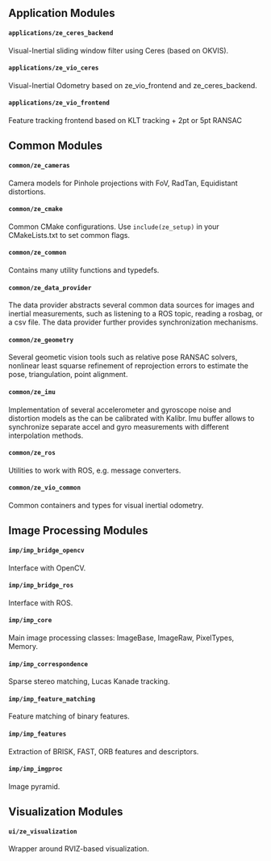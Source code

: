 ## Application Modules

#### `applications/ze_ceres_backend`
Visual-Inertial sliding window filter using Ceres (based on OKVIS).

#### `applications/ze_vio_ceres`
Visual-Inertial Odometry based on ze_vio_frontend and ze_ceres_backend.

#### `applications/ze_vio_frontend`
Feature tracking frontend based on KLT tracking + 2pt or 5pt RANSAC

## Common Modules

#### `common/ze_cameras`
Camera models for Pinhole projections with FoV, RadTan, Equidistant distortions.

#### `common/ze_cmake`
Common CMake configurations. Use `include(ze_setup)` in your CMakeLists.txt to set common flags.

#### `common/ze_common`
Contains many utility functions and typedefs.

#### `common/ze_data_provider`
The data provider abstracts several common data sources for images and inertial measurements, such as listening to a ROS topic, reading a rosbag, or a csv file. The data provider further provides synchronization mechanisms.

#### `common/ze_geometry`
Several geometic vision tools such as relative pose RANSAC solvers, nonlinear least squarse refinement of reprojection errors to estimate the pose, triangulation, point alignment.

#### `common/ze_imu`
Implementation of several accelerometer and gyroscope noise and distortion models as the can be calibrated with Kalibr. Imu buffer allows to synchronize separate accel and gyro measurements with different interpolation methods.

#### `common/ze_ros`
Utilities to work with ROS, e.g. message converters.

#### `common/ze_vio_common`
Common containers and types for visual inertial odometry.

## Image Processing Modules

#### `imp/imp_bridge_opencv`
Interface with OpenCV.

#### `imp/imp_bridge_ros`
Interface with ROS.

#### `imp/imp_core`
Main image processing classes: ImageBase, ImageRaw, PixelTypes, Memory.

#### `imp/imp_correspondence`
Sparse stereo matching, Lucas Kanade tracking.

#### `imp/imp_feature_matching`
Feature matching of binary features.

#### `imp/imp_features`
Extraction of BRISK, FAST, ORB features and descriptors.

#### `imp/imp_imgproc`
Image pyramid.

## Visualization Modules

#### `ui/ze_visualization`
Wrapper around RVIZ-based visualization.
